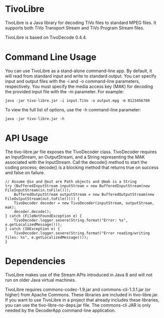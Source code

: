 # TivoLibre
TivoLibre is a Java library for decoding TiVo files to standard MPEG files. It supports both TiVo Transport Stream and TiVo Program Stream files.

TivoLibre is based on TivoDecode 0.4.4.

# Command Line Usage
You can use TivoLibre as a stand-alone command-line app. By default, it will read from standard input and write to standard output. You can specify input and output files with the -i and -o command-line parameters, respectively. You must specify the media access key (MAK) for decoding the provided input file with the -m parameter. For example:

    java -jar tivo-libre.jar -i input.TiVo -o output.mpg -m 0123456789

To view the full list of options, use the -h command-line parameter:

    java -jar tivo-libre.jar -h

# API Usage
The tivo-libre.jar file exposes the TivoDecoder class. TivoDecoder requires an InputStream, an OutputStream, and a String representing the MAK associated with the InputStream. Call the decode() method to start the coding process; decode() is a blocking method that returns true on success and false on failure.

    // Assume @in and @out are Path objects and @mak is a String
    try (BufferedInputStream inputStream = new BufferedInputStream(new FileInputStream(in.toFile()));
        BufferedOutputStream outputStream = new BufferedOutputStream(new FileOutputStream(out.toFile()))) {
        TivoDecoder decoder = new TivoDecoder(inputStream, outputStream, mak);
        decoder.decode();
    } catch (FileNotFoundException e) {
        TivoDecoder.logger.severe(String.format("Error: %s", e.getLocalizedMessage()));
    } catch (IOException e) {
        TivoDecoder.logger.severe(String.format("Error reading/writing files: %s", e.getLocalizedMessage()));
    }

# Dependencies
TivoLibre makes use of the Stream APIs introduced in Java 8 and will not run on older Java virtual machines.

TivoLibre requires commons-codec-1.9.jar and commons-cli-1.3.1.jar (or higher) from Apache Commons. These libraries are included in tivo-libre.jar. If you want to use TivoLibre in a project that already includes these libraries, you can use the tivo-libre-no-deps.jar file. The commons-cli JAR is only needed by the DecoderApp command-line application.
